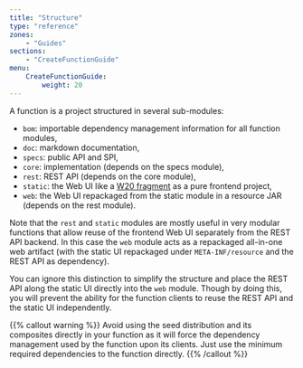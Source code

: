 ```yaml
---
title: "Structure"
type: "reference"
zones:
    - "Guides"
sections:
    - "CreateFunctionGuide"
menu:
    CreateFunctionGuide:
        weight: 20
---
```


A function is a project structured in several sub-modules:

* `bom`: importable dependency management information for all function modules,
* `doc`: markdown documentation,
* `specs`: public API and SPI,
* `core`: implementation (depends on the specs module),
* `rest`: REST API (depends on the core module),
* `static`: the Web UI like a [W20 fragment](/docs/w20/concepts/fragment) as a pure frontend project,
* `web`: the Web UI repackaged from the static module in a resource JAR (depends on the rest module).

Note that the `rest` and `static` modules are mostly useful in very modular functions that allow reuse of the frontend 
Web UI separately from the REST API backend. In this case the `web` module acts as a repackaged all-in-one web artifact
(with the static UI repackaged under `META-INF/resource` and the REST API as dependency). 

You can ignore this distinction to simplify the structure and place the REST API along the static UI directly into the 
`web` module. Though by doing this, you will prevent the ability for the function clients to reuse the REST API and the 
static UI independently.   

{{% callout warning %}}
Avoid using the seed distribution and its composites directly in your function as it will force the dependency management
used by the function upon its clients. Just use the minimum required dependencies to the function directly. 
{{% /callout %}}

